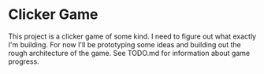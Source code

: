 # Clicker Game

This project is a clicker game of some kind. I need to figure out what exactly
I'm building. For now I'll be prototyping some ideas and building out the
rough architecture of the game. See TODO.md for information about game progress.

